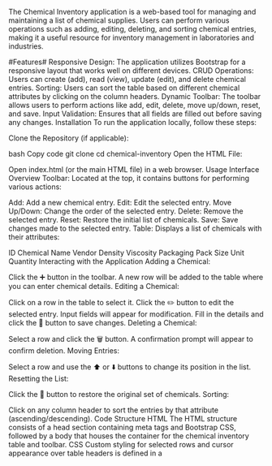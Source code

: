 The Chemical Inventory application is a web-based tool for managing and maintaining a list of chemical supplies. Users can perform various operations such as adding, editing, deleting, and sorting chemical entries, making it a useful resource for inventory management in laboratories and industries.

#Features#
Responsive Design: The application utilizes Bootstrap for a responsive layout that works well on different devices.
CRUD Operations: Users can create (add), read (view), update (edit), and delete chemical entries.
Sorting: Users can sort the table based on different chemical attributes by clicking on the column headers.
Dynamic Toolbar: The toolbar allows users to perform actions like add, edit, delete, move up/down, reset, and save.
Input Validation: Ensures that all fields are filled out before saving any changes.
Installation
To run the application locally, follow these steps:

Clone the Repository (if applicable):

bash
Copy code
git clone <repository-url>
cd chemical-inventory
Open the HTML File:

Open index.html (or the main HTML file) in a web browser.
Usage
Interface Overview
Toolbar: Located at the top, it contains buttons for performing various actions:

Add: Add a new chemical entry.
Edit: Edit the selected entry.
Move Up/Down: Change the order of the selected entry.
Delete: Remove the selected entry.
Reset: Restore the initial list of chemicals.
Save: Save changes made to the selected entry.
Table: Displays a list of chemicals with their attributes:

ID
Chemical Name
Vendor
Density
Viscosity
Packaging
Pack Size
Unit
Quantity
Interacting with the Application
Adding a Chemical:

Click the ➕ button in the toolbar.
A new row will be added to the table where you can enter chemical details.
Editing a Chemical:

Click on a row in the table to select it.
Click the ✏️ button to edit the selected entry. Input fields will appear for modification.
Fill in the details and click the 💾 button to save changes.
Deleting a Chemical:

Select a row and click the 🗑️ button. A confirmation prompt will appear to confirm deletion.
Moving Entries:

Select a row and use the ⬆️ or ⬇️ buttons to change its position in the list.
Resetting the List:

Click the 🔄 button to restore the original set of chemicals.
Sorting:

Click on any column header to sort the entries by that attribute (ascending/descending).
Code Structure
HTML
The HTML structure consists of a head section containing meta tags and Bootstrap CSS, followed by a body that houses the container for the chemical inventory table and toolbar.
CSS
Custom styling for selected rows and cursor appearance over table headers is defined in a <style> block.
JavaScript
Data Handling: Sample data is stored in the initialChemicals array, which is manipulated through various functions.
Event Listeners: Attached to buttons for handling user interactions and to table headers for sorting.
Functions:
renderTable(): Renders the table rows based on the chemicals array.
sortTable(key): Sorts the chemicals based on the clicked column.
selectRow(row, index): Handles row selection for editing and deletion.
toggleToolbarButtons(): Enables or disables toolbar buttons based on selection.
editRow(index): Prepares the selected row for editing.
validateInputs(inputs): Checks if all input fields are filled.
Conclusion
The Chemical Inventory application provides a user-friendly interface for managing chemical supplies effectively. With its responsive design, CRUD functionality, and sorting capabilities, it is an essential tool for any laboratory or industrial setting.

This documentation should give users a comprehensive understanding of how to use the Chemical Inventory application and the underlying code structure. Feel free to modify or expand upon this as necessary!






